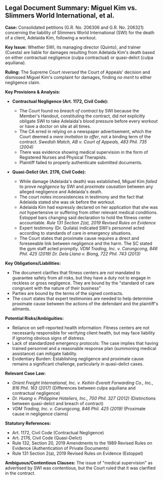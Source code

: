 ## Legal Document Summary: Miguel Kim vs. Slimmers World International, et al.

**Case:** Consolidated petitions (G.R. No. 206306 and G.R. No. 206321) concerning the liability of Slimmers World International (SWI) for the death of a client, Adelaida Kim, following a workout.

**Key Issue:** Whether SWI, its managing director (Quinto), and trainer (Cuesta) are liable for damages resulting from Adelaida Kim's death based on either contractual negligence (culpa contractual) or quasi-delict (culpa aquiliana).

**Ruling:** The Supreme Court *reversed* the Court of Appeals' decision and dismissed Miguel Kim's complaint for damages, finding *no merit* to either negligence claim.

**Key Provisions & Analysis:**

*   **Contractual Negligence (Art. 1172, Civil Code):**
    *   The Court found no *breach of contract* by SWI because the Member's Handout, constituting the contract, did *not* explicitly obligate SWI to take Adelaida's blood pressure before every workout or have a doctor on site at all times.
    *   The CA erred in relying on a newspaper advertisement, which the Court deemed a *mere invitation to offer*, not a binding term of the contract. *Swedish Match, AB v. Court of Appeals, 483 Phil. 735 (2004)*
    *   There was evidence showing medical supervision in the form of Registered Nurses and Physical Therapists.
    *   Plaintiff failed to properly authenticate submitted documents.

*   **Quasi-Delict (Art. 2176, Civil Code):**
    *   While damage (Adelaida's death) was established, Miguel Kim *failed* to prove *negligence* by SWI and *proximate causation* between any alleged negligence and Adelaida's death.
    *   The court notes inconsistencies in testimony and the fact that Adelaida stated she was ok before the workout.
    *   Adelaida Kim had expressly declared on her application that she was *not* hypertensive or suffering from other relevant medical conditions. Estoppel bars changing said declaration to hold the fitness center accountable. *Rule 131 Section 2(a), 2019 Revised Rules on Evidence*
    *   Expert testimony (Dr. Quilala) indicated SWI's personnel acted according to standards of care in emergency situations.
    *   The Court states that proximate cause requires a direct and foreseeable link between negligence and the harm. The SC stated the gym staff acted promptly. *VDM Trading, Inc. v. Carungcong, 846 Phil. 425 (2019)* *Dr. Dela Llana v. Biong, 722 Phil. 743 (2013)*

**Key Obligations/Liabilities:**

*   The document clarifies that fitness centers are *not* mandated to guarantee safety from all risks, but they have a duty not to engage in reckless or gross negligence. They are bound by the "standard of care congruent with the nature of their business"
*   Parties are bound by the terms of the signed contracts.
*   The court states that expert testimonies are needed to help determine proximate cause between the actions of the defendant and the plaintiff's ailments.

**Potential Risks/Ambiguities:**

*   Reliance on self-reported health information: Fitness centers are not necessarily responsible for verifying client health, but may face liability if ignoring obvious signs of distress.
*   Lack of standardized emergency protocols: The case implies that having trained personnel and a reasonable response plan (summoning medical assistance) can mitigate liability.
*   Evidentiary Burden: Establishing negligence and proximate cause remains a significant challenge, particularly in quasi-delict cases.

**Relevant Case Law:**

*   *Orient Freight International, Inc. v. Keihin-Everett Forwarding Co., Inc., 816 Phil. 163 (2017)* (Differences between culpa aquiliana and contractual negligence)
*   *Dr. Huang v. Philippine Hoteliers, Inc., 700 Phil. 327 (2012)* (Distinctions between quasi-delict and breach of contract)
*   *VDM Trading, Inc. v. Carungcong, 846 Phil. 425 (2019)* (Proximate cause in negligence claims)

**Statutory References:**

*   Art. 1172, Civil Code (Contractual Negligence)
*   Art. 2176, Civil Code (Quasi-Delict)
*   Rule 132, Section 20, 2019 Amendments to the 1989 Revised Rules on Evidence (Authentication of Private Documents)
*   Rule 131 Section 2(a), 2019 Revised Rules on Evidence (Estoppel)

**Ambiguous/Contentious Clauses:** The issue of "medical supervision" as advertised by SWI was contentious, but the Court ruled that it was clarified in the contract.
